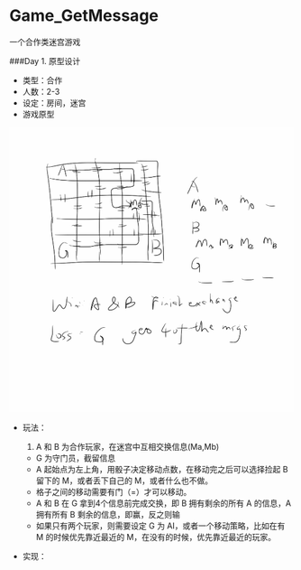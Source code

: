 Game_GetMessage
===============

一个合作类迷宫游戏

###Day 1. 原型设计

+ 类型：合作
+ 人数：2-3
+ 设定：房间，迷宫
+ 游戏原型

![gameProto](img/GameProto.png)

+ 玩法：
	1. A 和 B 为合作玩家，在迷宫中互相交换信息(Ma,Mb)
	+ G 为守门员，截留信息 
	+ A 起始点为左上角，用骰子决定移动点数，在移动完之后可以选择捡起 B 留下的 M，或者丢下自己的 M，或者什么也不做。
	+ 格子之间的移动需要有门（=）才可以移动。
	+ A 和 B 在 G 拿到4个信息前完成交换，即 B 拥有剩余的所有 A 的信息，A 拥有所有 B 剩余的信息，即赢，反之则输
	+ 如果只有两个玩家，则需要设定 G 为 AI，或者一个移动策略，比如在有 M 的时候优先靠近最近的 M，在没有的时候，优先靠近最近的玩家。
	
+ 实现：
	